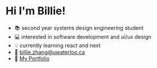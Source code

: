 # Hi I'm Billie!

- 📚 second year systems design engineering student
- 💻 interested in software development and ui/ux design
- 💡 currently learning react and next
- 💌 billie.zhang@uwaterloo.ca
- 📌 [My Portfolio](https://billie-zhang.github.io/portfolio-website/)
